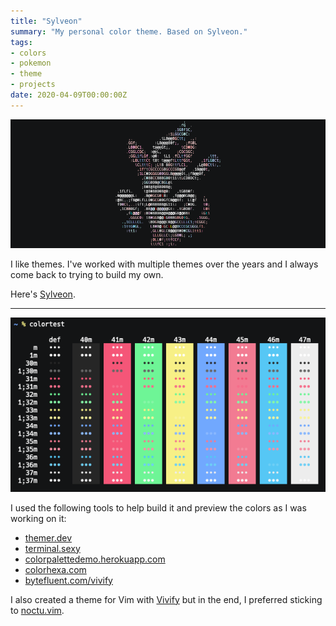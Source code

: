 ```yaml
---
title: "Sylveon"
summary: "My personal color theme. Based on Sylveon."
tags:
- colors
- pokemon
- theme
- projects
date: 2020-04-09T00:00:00Z
---
```


![Sylveon banner](/assets/images/sylveon-banner.png)

I like themes. I've worked with multiple themes over the years and I always come back to trying to build my own.

Here's [Sylveon](https://github.com/benjifs/sylveon).

----

![colortest preview](/assets/images/sylveon-screenshot.png)

I used the following tools to help build it and preview the colors as I was working on it:

- [themer.dev](https://themer.dev/)
- [terminal.sexy](https://terminal.sexy/)
- [colorpalettedemo.herokuapp.com](https://colorpalettedemo.herokuapp.com)
- [colorhexa.com](https://www.colorhexa.com/)
- [bytefluent.com/vivify](https://bytefluent.com/vivify/)

I also created a theme for Vim with [Vivify](http://bytefluent.com/vivify/) but in the end, I preferred sticking to [noctu.vim](https://github.com/noahfrederick/vim-noctu).

